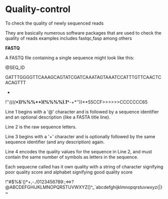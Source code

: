 # Quality-control
To check the quality of newly sequenced reads

They are basically numerous software packages that are used to check the quality of reads examples includes fastqc,fasp among others




**FASTQ**

A FASTQ file containing a single sequence might look like this:

@SEQ_ID

GATTTGGGGTTCAAAGCAGTATCGATCAAATAGTAAATCCATTTGTTCAACTCACAGTTT

+

!''*((((***+))%%%++)(%%%%).1***-+*''))**55CCF>>>>>>CCCCCCC65


Line 1 begins with a '@' character and is followed by a sequence identifier and an optional description (like a FASTA title line).

Line 2 is the raw sequence letters.

Line 3 begins with a '+' character and is optionally followed by the same sequence identifier (and any description) again.

Line 4 encodes the quality values for the sequence in Line 2, and must contain the same number of symbols as letters in the sequence.

Each sequecne called has it own quality with a string of character signifying poor quality score and alphabet signifying good quality score

!"#$%&'()*+,-./0123456789:;<=>?@ABCDEFGHIJKLMNOPQRSTUVWXYZ[\]^_`abcdefghijklmnopqrstuvwxyz{|}~
